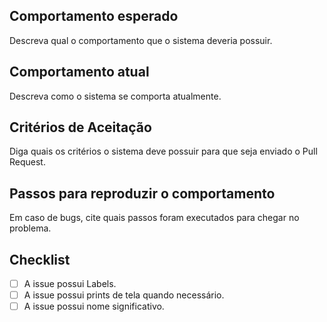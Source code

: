 ## Comportamento esperado

Descreva qual o comportamento que o sistema deveria possuir.

## Comportamento atual

Descreva como o sistema se comporta atualmente.

## Critérios de Aceitação

Diga quais os critérios o sistema deve possuir para que seja enviado o Pull Request.

## Passos para reproduzir o comportamento

Em caso de bugs, cite quais passos foram executados para chegar no problema.

## Checklist

- [ ] A issue possui Labels.
- [ ] A issue possui prints de tela quando necessário.
- [ ] A issue possui nome significativo.

